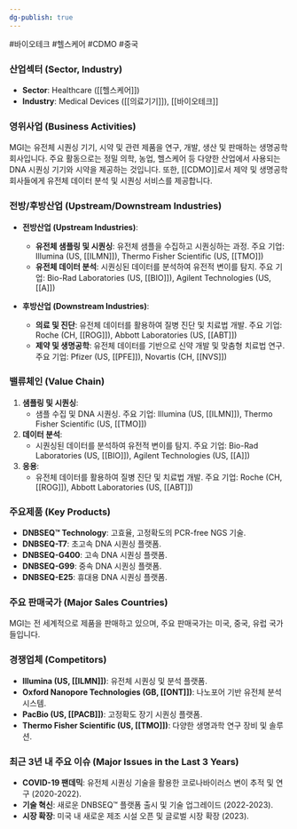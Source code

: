 ```yaml
---
dg-publish: true
---
```

#바이오테크 #헬스케어 #CDMO #중국 


### 산업섹터 (Sector, Industry)

- **Sector**: Healthcare ([[헬스케어]])
- **Industry**: Medical Devices ([[의료기기]]), [[바이오테크]]

### 영위사업 (Business Activities)

MGI는 유전체 시퀀싱 기기, 시약 및 관련 제품을 연구, 개발, 생산 및 판매하는 생명공학 회사입니다. 주요 활동으로는 정밀 의학, 농업, 헬스케어 등 다양한 산업에서 사용되는 DNA 시퀀싱 기기와 시약을 제공하는 것입니다. 또한, [[CDMO]]로서 제약 및 생명공학 회사들에게 유전체 데이터 분석 및 시퀀싱 서비스를 제공합니다.

### 전방/후방산업 (Upstream/Downstream Industries)

- **전방산업 (Upstream Industries)**:
    - **유전체 샘플링 및 시퀀싱**: 유전체 샘플을 수집하고 시퀀싱하는 과정. 주요 기업: Illumina (US, [[ILMN]]), Thermo Fisher Scientific (US, [[TMO]])
    - **유전체 데이터 분석**: 시퀀싱된 데이터를 분석하여 유전적 변이를 탐지. 주요 기업: Bio-Rad Laboratories (US, [[BIO]]), Agilent Technologies (US, [[A]])

- **후방산업 (Downstream Industries)**:
    - **의료 및 진단**: 유전체 데이터를 활용하여 질병 진단 및 치료법 개발. 주요 기업: Roche (CH, [[ROG]]), Abbott Laboratories (US, [[ABT]])
    - **제약 및 생명공학**: 유전체 데이터를 기반으로 신약 개발 및 맞춤형 치료법 연구. 주요 기업: Pfizer (US, [[PFE]]), Novartis (CH, [[NVS]])

### 밸류체인 (Value Chain)

1. **샘플링 및 시퀀싱**:
    - 샘플 수집 및 DNA 시퀀싱. 주요 기업: Illumina (US, [[ILMN]]), Thermo Fisher Scientific (US, [[TMO]])
2. **데이터 분석**:
    - 시퀀싱된 데이터를 분석하여 유전적 변이를 탐지. 주요 기업: Bio-Rad Laboratories (US, [[BIO]]), Agilent Technologies (US, [[A]])
3. **응용**:
    - 유전체 데이터를 활용하여 질병 진단 및 치료법 개발. 주요 기업: Roche (CH, [[ROG]]), Abbott Laboratories (US, [[ABT]])

### 주요제품 (Key Products)

- **DNBSEQ™ Technology**: 고효율, 고정확도의 PCR-free NGS 기술.
- **DNBSEQ-T7**: 초고속 DNA 시퀀싱 플랫폼.
- **DNBSEQ-G400**: 고속 DNA 시퀀싱 플랫폼.
- **DNBSEQ-G99**: 중속 DNA 시퀀싱 플랫폼.
- **DNBSEQ-E25**: 휴대용 DNA 시퀀싱 플랫폼.

### 주요 판매국가 (Major Sales Countries)

MGI는 전 세계적으로 제품을 판매하고 있으며, 주요 판매국가는 미국, 중국, 유럽 국가들입니다.

### 경쟁업체 (Competitors)

- **Illumina (US, [[ILMN]])**: 유전체 시퀀싱 및 분석 플랫폼.
- **Oxford Nanopore Technologies (GB, [[ONT]])**: 나노포어 기반 유전체 분석 시스템.
- **PacBio (US, [[PACB]])**: 고정확도 장기 시퀀싱 플랫폼.
- **Thermo Fisher Scientific (US, [[TMO]])**: 다양한 생명과학 연구 장비 및 솔루션.

### 최근 3년 내 주요 이슈 (Major Issues in the Last 3 Years)

- **COVID-19 팬데믹**: 유전체 시퀀싱 기술을 활용한 코로나바이러스 변이 추적 및 연구 (2020-2022).
- **기술 혁신**: 새로운 DNBSEQ™ 플랫폼 출시 및 기술 업그레이드 (2022-2023).
- **시장 확장**: 미국 내 새로운 제조 시설 오픈 및 글로벌 시장 확장 (2023).